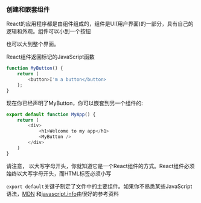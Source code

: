 ### 创建和嵌套组件

React的应用程序都是由组件组成的，组件是UI(用户界面)的一部分，具有自己的逻辑和外观。组件可以小到一个按钮

也可以大到整个界面。

React组件返回标记的JavaScript函数

```javascript
function MyButton() {
    return (
        <button>I'm a button</button>
    );
}
```

现在你已经声明了MyButton，你可以嵌套到另一个组件的:

```javascript
export default function MyApp() {
    return (
        <div>
            <h1>Welcome to my app</h1>
            <MyButton />
        </div>
    )
}
```

请注意，</Mybutton> 以大写字母开头，你就知道它是一个React组件的方式。React组件必须始终以大写字母开头，而HTML标签必须小写

`export default`关键子制定了文件中的主要组件。如果你不熟悉某些JavaScript语法，[MDN](https://developer.mozilla.org/en-US/docs/Web/JavaScript/Reference/Statements/export) 和[javascript.info](https://javascript.info/import-export)由很好的参考资料